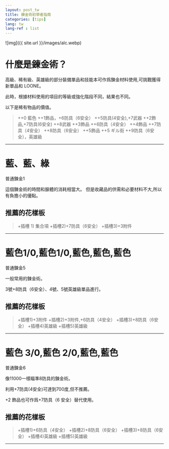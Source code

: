 ```yaml
---
layout: post_tw
title: 鍊金術初學者指南
categories: [tips]
lang: tw
lang-ref : list
---
```

![img]({{ site.url }}/images/alc.webp)


# 什麼是鍊金術？
高級、稀有級、英雄級的部分裝備單品和技能本可作爲鍊金材料使用,可挑戰獲得新單品和 LOONE。



此時，根據材料使用的項目的等級或強化階段不同，結果也不同。



以下是稀有物品的價值。
>++0 藍色
>++1飾品，+6防具（6安全）
>++5防具(4安全),+7武器
>++2飾品,+7防具(6安全)
>++8武器
>++3飾品
>++6防具（4安全）
>++4飾品
>++7防具（4安全）
>++8防具（6安全）
>++5飾品
>++5 ギル街
>++9防具（6安全），英雄級


***


# 藍、藍、綠
普通鍊金1


這個鍊金術的時間和腺體的消耗相當大。
但是收藏品的供需和必要材料不大,所以有負擔小的優點。

## 推薦的花樣板
>+插槽 1) 集合項
>+插槽2)+7防具（6安全）
>+插槽3)+3附件


***
# 藍色1/0,藍色1/0,藍色,藍色,藍色
普通鍊金5


一般常用的鍊金術。


3號+8防具（6安全）、4號、5號英雄級單品進行。


## 推薦的花樣板
>+插槽1)+3附件
>+插槽2)+3附件,+6防具（4安全）
>+插槽3)+8防具（6安全）
>+插槽4)英雄級
>+插槽5)英雄級


***


# 藍色 3/0,藍色 2/0,藍色,藍色
普通鍊金6

像11000一樣瞄準8防具的鍊金術。


利用+7防具(4安全)可達到700度,但不推薦。


+2 飾品也可作爲+7防具（6 安全）替代使用。


## 推薦的花樣板
>+插槽1)+6防具（4安全）
>+插槽2)+8防具（6安全）
>+插槽3)+8防具（6安全）
>+插槽4)英雄級
>+插槽5)英雄級


***